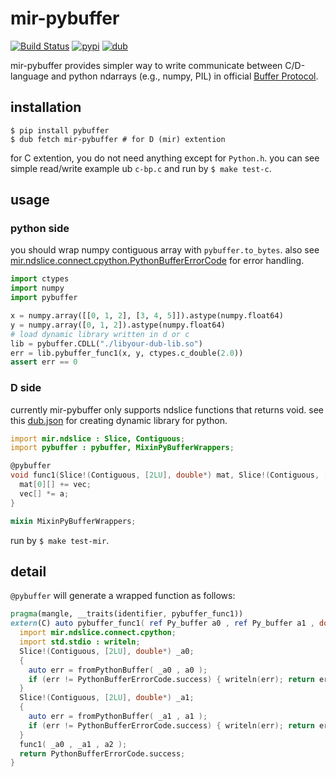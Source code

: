 # mir-pybuffer
[![Build Status](https://travis-ci.org/ShigekiKarita/mir-pybuffer.svg?branch=master)](https://travis-ci.org/ShigekiKarita/mir-pybuffer)
[![pypi](https://img.shields.io/pypi/v/pybuffer.svg)](https://pypi.org/project/pybuffer)
[![dub](https://img.shields.io/dub/v/mir-pybuffer.svg)](https://code.dlang.org/packages/mir-pybuffer)


mir-pybuffer provides simpler way to write communicate between C/D-language and python ndarrays (e.g., numpy, PIL) in official [Buffer Protocol](https://docs.python.org/3/c-api/buffer.html#buffer-protocol).

## installation

``` console
$ pip install pybuffer
$ dub fetch mir-pybuffer # for D (mir) extention
```

for C extention, you do not need anything except for `Python.h`.
you can see simple read/write example ub `c-bp.c` and run by `$ make test-c`.

## usage

### python side

you should wrap numpy contiguous array with `pybuffer.to_bytes`.
also see [mir.ndslice.connect.cpython.PythonBufferErrorCode](http://docs.algorithm.dlang.io/latest/mir_ndslice_connect_cpython.html#.PythonBufferErrorCode) for error handling.

``` python
import ctypes
import numpy
import pybuffer

x = numpy.array([[0, 1, 2], [3, 4, 5]]).astype(numpy.float64)
y = numpy.array([0, 1, 2]).astype(numpy.float64)
# load dynamic library written in d or c
lib = pybuffer.CDLL("./libyour-dub-lib.so")
err = lib.pybuffer_func1(x, y, ctypes.c_double(2.0))
assert err == 0
```

### D side

currently mir-pybuffer only supports ndslice functions that returns void.
see this [dub.json](dub.json) for creating dynamic library for python.

``` d
import mir.ndslice : Slice, Contiguous;
import pybuffer : pybuffer, MixinPyBufferWrappers;

@pybuffer
void func1(Slice!(Contiguous, [2LU], double*) mat, Slice!(Contiguous, [1LU], double*) vec, double a) {
  mat[0][] += vec;
  vec[] *= a;
}

mixin MixinPyBufferWrappers;
```

run by `$ make test-mir`.

## detail

`@pybuffer` will generate a wrapped function as follows:

``` d
pragma(mangle, __traits(identifier, pybuffer_func1))
extern(C) auto pybuffer_func1( ref Py_buffer a0 , ref Py_buffer a1 , double a2 ) {
  import mir.ndslice.connect.cpython;
  import std.stdio : writeln;
  Slice!(Contiguous, [2LU], double*) _a0;
  {
    auto err = fromPythonBuffer( _a0 , a0 );
    if (err != PythonBufferErrorCode.success) { writeln(err); return err; }
  }
  Slice!(Contiguous, [2LU], double*) _a1;
  {
    auto err = fromPythonBuffer( _a1 , a1 );
    if (err != PythonBufferErrorCode.success) { writeln(err); return err; }
  }
  func1( _a0 , _a1 , a2 );
  return PythonBufferErrorCode.success;
}
```
